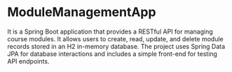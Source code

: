 # ModuleManagementApp
It is a Spring Boot application that provides a RESTful API for managing course modules. It allows users to create, read, update, and delete module records stored in an H2 in-memory database. The project uses Spring Data JPA for database interactions and includes a simple front-end for testing API endpoints.
